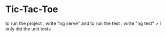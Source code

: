 # Tic-Tac-Toe

to run the project : write "ng serve"
and to run the test : write "ng test" > I only did the unit tests 